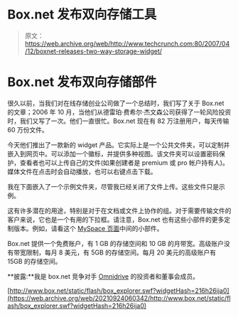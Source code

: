 # Box.net 发布双向存储工具

> 原文：<https://web.archive.org/web/http://www.techcrunch.com:80/2007/04/12/boxnet-releases-two-way-storage-widget/>

# Box.net 发布双向存储部件

很久以前，当我们对在线存储创业公司做了一个总结时，我们写了关于 Box.net 的文章；2006 年 10 月，当他们从德雷珀·费希尔·杰文森公司获得了一轮风险投资时，我们又写了一次。他们一直很忙。Box.net 现在有 82 万注册用户，每天传输 60 万份文件。

今天他们推出了一款新的 widget 产品。它实际上是一个公共文件夹，可以定制并嵌入到网页中。可以添加一个徽标，并提供多种视图。该文件夹可以设置密码保护，查看者也可以上传自己的文件(如果创建者是 premium 或 pro 帐户持有人)。媒体文件在点击时会自动播放，也可以右键点击下载。

我在下面嵌入了一个示例文件夹，尽管我已经关闭了文件上传。这些文件只是示例。

这有许多潜在的用途，特别是对于在文档或文件上协作的组。对于需要传输文件的客户来说，它也是一个有用的下拉框。请注意，Box.net 也有这些小部件的更多定制版本。例如，请看这个 [MySpace 页面](https://web.archive.org/web/20210924060342/http://www.myspace.com/311)中间的小部件。

Box.net 提供一个免费账户，有 1 GB 的存储空间和 10 GB 的月带宽。高级账户没有带宽限制，每月 8 美元，有 5GB 的存储空间。每月 20 美元的高级账户有 15GB 的存储空间。

**披露:**我是 box.net 竞争对手 [Omnidrive](https://web.archive.org/web/20210924060342/http://www.omnidrive.com/) 的投资者和董事会成员。

[http://www.box.net/static/flash/box_explorer.swf?widgetHash=216h26ija0](https://web.archive.org/web/20210924060342/http://www.box.net/static/flash/box_explorer.swf?widgetHash=216h26ija0)